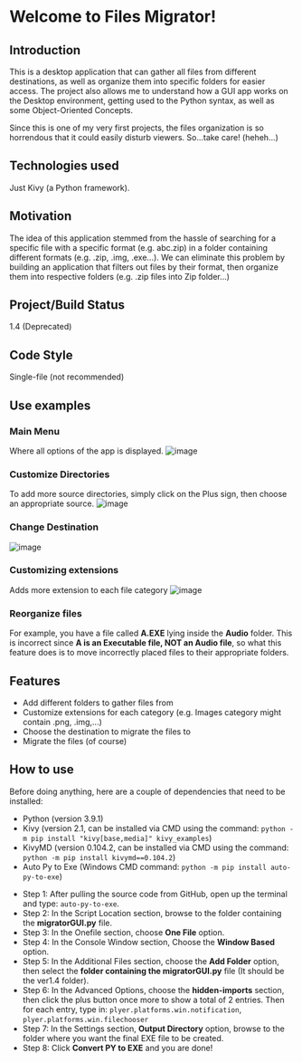 # Welcome to Files Migrator!

## Introduction
This is a desktop application that can gather all files from different destinations, as well as organize them into specific folders for easier access. The project also 
allows me to understand how a GUI app works on the Desktop environment, getting used to the Python syntax, as well as some Object-Oriented Concepts. 

Since this is one of my very first projects, the files organization is so horrendous that it could easily disturb viewers. So...take care! (heheh...)

## Technologies used
Just Kivy (a Python framework).

## Motivation
The idea of this application stemmed from the hassle of searching for a specific file with a specific format (e.g. abc.zip) in a folder containing different formats (e.g. .zip, .img, .exe...). We can eliminate this problem by building an application that filters out files by their format, then organize them into respective folders (e.g. .zip files into Zip folder...)

## Project/Build Status
1.4 (Deprecated)

## Code Style
Single-file (not recommended)

## Use examples
### Main Menu
Where all options of the app is displayed.
![image](https://github.com/vathuglife/filesMigrator/assets/99245931/ed5f3af1-1f51-4437-89e4-7823796ba14e)
### Customize Directories
To add more source directories, simply click on the Plus sign, then choose an appropriate source.
![image](https://github.com/vathuglife/filesMigrator/assets/99245931/98c7ee95-63f5-42bd-9d9e-52bddd66cbb4)
### Change Destination
![image](https://github.com/vathuglife/filesMigrator/assets/99245931/31213ccf-21f5-47d0-929d-baf27f286334)
### Customizing extensions
Adds more extension to each file category 
![image](https://github.com/vathuglife/filesMigrator/assets/99245931/aeea0e39-0071-4ef7-93f6-b7fc1e5f4cea)
### Reorganize files
For example, you have a file called **A.EXE** lying inside the **Audio** folder. This is incorrect since **A is an Executable file, NOT an Audio file**,
so what this feature does is to move incorrectly placed files to their appropriate folders.

## Features
- Add different folders to gather files from
- Customize extensions for each category (e.g. Images category might contain .png, .img,...)
- Choose the destination to migrate the files to
- Migrate the files (of course)

## How to use
Before doing anything, here are a couple of dependencies that need to be installed:
- Python (version 3.9.1)
- Kivy (version 2.1, can be installed via CMD using the command: `python -m pip install "kivy[base,media]" kivy_examples`)
- KivyMD (version 0.104.2, can be installed via CMD using the command: `python -m pip install kivymd==0.104.2`)
- Auto Py to Exe (Windows CMD command: `python -m pip install auto-py-to-exe`)

+ Step 1: After pulling the source code from GitHub, open up the terminal and type: `auto-py-to-exe`.
+ Step 2: In the Script Location section, browse to the folder containing the **migratorGUI.py** file.
+ Step 3: In the Onefile section, choose **One File** option.
+ Step 4: In the Console Window section, Choose the **Window Based** option.
+ Step 5: In the Additional Files section, choose the **Add Folder** option, then select the **folder containing the migratorGUI.py** file (It should be the ver1.4 folder).
+ Step 6: In the Advanced Options, choose the **hidden-imports** section, then click the plus button once more to show a total of 2 entries. Then for each entry, type in: `plyer.platforms.win.notification`, `plyer.platforms.win.filechooser`
+ Step 7: In the Settings section, **Output Directory** option, browse to the folder where you want the final EXE file to be created.
+ Step 8: Click **Convert PY to EXE** and you are done!
